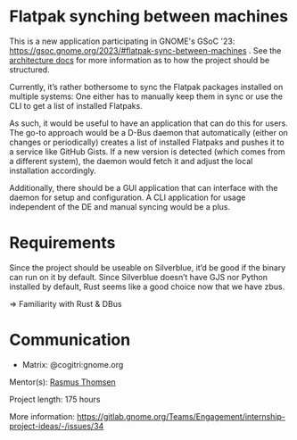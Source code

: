 # Flatpak synching between machines

This is a new application participating in GNOME's GSoC '23: https://gsoc.gnome.org/2023/#flatpak-sync-between-machines . See the [architecture docs](./docs/architecture.md) for more information as to how the project should be structured.

Currently, it’s rather bothersome to sync the Flatpak packages installed on multiple systems: One either has to manually keep them in sync or use the CLI to get a list of installed Flatpaks.

As such, it would be useful to have an application that can do this for users. The go-to approach would be a D-Bus daemon that automatically (either on changes or periodically) creates a list of installed Flatpaks and pushes it to a service like GitHub Gists. If a new version is detected (which comes from a different system), the daemon would fetch it and adjust the local installation accordingly.

Additionally, there should be a GUI application that can interface with the daemon for setup and configuration. A CLI application for usage independent of the DE and manual syncing would be a plus.

# Requirements

Since the project should be useable on Silverblue, it’d be good if the binary can run on it by default. Since Silverblue doesn’t have GJS nor Python installed by default, Rust seems like a good choice now that we have zbus.

=> Familiarity with Rust & DBus

# Communication

* Matrix: @cogitri:gnome.org

Mentor(s): [Rasmus Thomsen](https://gitlab.gnome.org/Cogitri)

Project length: 175 hours

More information: https://gitlab.gnome.org/Teams/Engagement/internship-project-ideas/-/issues/34
